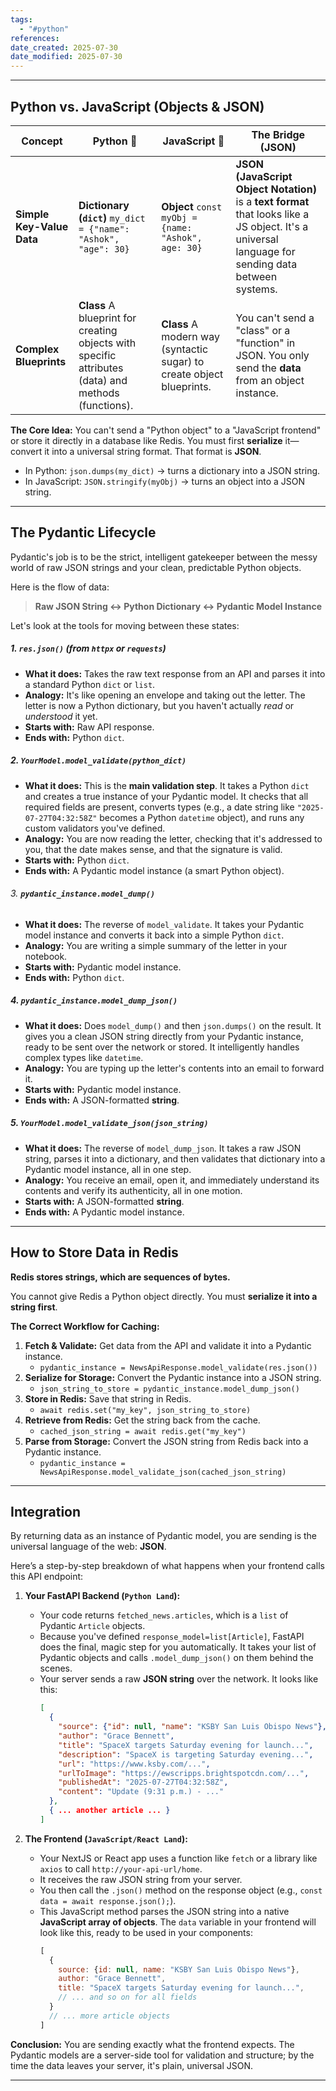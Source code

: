 ```yaml
---
tags:
  - "#python"
references: 
date_created: 2025-07-30
date_modified: 2025-07-30
---
```

---

## Python vs. JavaScript (Objects & JSON)

| Concept                   | Python 🐍                                                                                           | JavaScript 📜                                                         | The Bridge (JSON)                                                                                                                                   |
| ------------------------- | --------------------------------------------------------------------------------------------------- | --------------------------------------------------------------------- | --------------------------------------------------------------------------------------------------------------------------------------------------- |
| **Simple Key-Value Data** | **Dictionary (`dict`)** `my_dict = {"name": "Ashok", "age": 30}`                                    | **Object** `const myObj = {name: "Ashok", age: 30}`                   | **JSON (JavaScript Object Notation)** is a **text format** that looks like a JS object. It's a universal language for sending data between systems. |
| **Complex Blueprints**    | **Class** A blueprint for creating objects with specific attributes (data) and methods (functions). | **Class** A modern way (syntactic sugar) to create object blueprints. | You can't send a "class" or a "function" in JSON. You only send the **data** from an object instance.                                               |

**The Core Idea:** You can't send a "Python object" to a "JavaScript frontend" or store it directly in a database like Redis. You must first **serialize** it—convert it into a universal string format. That format is **JSON**.

- In Python: `json.dumps(my_dict)` -> turns a dictionary into a JSON string.
- In JavaScript: `JSON.stringify(myObj)` -> turns an object into a JSON string.

---
## The Pydantic Lifecycle

Pydantic's job is to be the strict, intelligent gatekeeper between the messy world of raw JSON strings and your clean, predictable Python objects.

Here is the flow of data:

> **Raw JSON String <-> Python Dictionary <-> Pydantic Model Instance**

Let's look at the tools for moving between these states:

##### 1. **`res.json()` (from `httpx` or `requests`)**

- **What it does:** Takes the raw text response from an API and parses it into a standard Python `dict` or `list`.
- **Analogy:** It's like opening an envelope and taking out the letter. The letter is now a Python dictionary, but you haven't actually _read_ or _understood_ it yet.
- **Starts with:** Raw API response.
- **Ends with:** Python `dict`.

##### 2. **`YourModel.model_validate(python_dict)`**

- **What it does:** This is the **main validation step**. It takes a Python `dict` and creates a true instance of your Pydantic model. It checks that all required fields are present, converts types (e.g., a date string like `"2025-07-27T04:32:58Z"` becomes a Python `datetime` object), and runs any custom validators you've defined.
- **Analogy:** You are now reading the letter, checking that it's addressed to you, that the date makes sense, and that the signature is valid.
- **Starts with:** Python `dict`.
- **Ends with:** A Pydantic model instance (a smart Python object).

###### 3. **`pydantic_instance.model_dump()`**

- **What it does:** The reverse of `model_validate`. It takes your Pydantic model instance and converts it back into a simple Python `dict`.
- **Analogy:** You are writing a simple summary of the letter in your notebook.
- **Starts with:** Pydantic model instance.
- **Ends with:** Python `dict`.

##### 4. **`pydantic_instance.model_dump_json()`**

- **What it does:** Does `model_dump()` and then `json.dumps()` on the result. It gives you a clean JSON string directly from your Pydantic instance, ready to be sent over the network or stored. It intelligently handles complex types like `datetime`.
- **Analogy:** You are typing up the letter's contents into an email to forward it.
- **Starts with:** Pydantic model instance.
- **Ends with:** A JSON-formatted **string**.

##### 5. **`YourModel.model_validate_json(json_string)`**

- **What it does:** The reverse of `model_dump_json`. It takes a raw JSON string, parses it into a dictionary, and then validates that dictionary into a Pydantic model instance, all in one step.
- **Analogy:** You receive an email, open it, and immediately understand its contents and verify its authenticity, all in one motion.
- **Starts with:** A JSON-formatted **string**.
- **Ends with:** A Pydantic model instance.

---
## How to Store Data in Redis

**Redis stores strings, which are sequences of bytes.**

You cannot give Redis a Python object directly. You must **serialize it into a string first**.

**The Correct Workflow for Caching:**

1. **Fetch & Validate:** Get data from the API and validate it into a Pydantic instance.
    - `pydantic_instance = NewsApiResponse.model_validate(res.json())`
2. **Serialize for Storage:** Convert the Pydantic instance into a JSON string.
    - `json_string_to_store = pydantic_instance.model_dump_json()`
3. **Store in Redis:** Save that string in Redis.
    - `await redis.set("my_key", json_string_to_store)`
4. **Retrieve from Redis:** Get the string back from the cache.
    - `cached_json_string = await redis.get("my_key")`
5. **Parse from Storage:** Convert the JSON string from Redis back into a Pydantic instance.
    - `pydantic_instance = NewsApiResponse.model_validate_json(cached_json_string)`

---
## Integration

By returning data as an instance of Pydantic model, you are sending is the universal language of the web: **JSON**.

Here’s a step-by-step breakdown of what happens when your frontend calls this API endpoint:

1. **Your FastAPI Backend (`Python Land`):**
    - Your code returns `fetched_news.articles`, which is a `list` of Pydantic `Article` objects.
    - Because you've defined `response_model=list[Article]`, FastAPI does the final, magic step for you automatically. It takes your list of Pydantic objects and calls `.model_dump_json()` on them behind the scenes.
    - Your server sends a raw **JSON string** over the network. It looks like this:
        ```JSON
        [
          {
            "source": {"id": null, "name": "KSBY San Luis Obispo News"},
            "author": "Grace Bennett",
            "title": "SpaceX targets Saturday evening for launch...",
            "description": "SpaceX is targeting Saturday evening...",
            "url": "https://www.ksby.com/...",
            "urlToImage": "https://ewscripps.brightspotcdn.com/...",
            "publishedAt": "2025-07-27T04:32:58Z",
            "content": "Update (9:31 p.m.) - ..."
          },
          { ... another article ... }
        ]
        ```
        
2. **The Frontend (`JavaScript/React Land`):**
    - Your NextJS or React app uses a function like `fetch` or a library like `axios` to call `http://your-api-url/home`.
    - It receives the raw JSON string from your server.
    - You then call the `.json()` method on the response object (e.g., `const data = await response.json();`).
    - This JavaScript method parses the JSON string into a native **JavaScript array of objects**. The `data` variable in your frontend will look like this, ready to be used in your components:
        ```javascript
        [
          {
            source: {id: null, name: "KSBY San Luis Obispo News"},
            author: "Grace Bennett",
            title: "SpaceX targets Saturday evening for launch...",
            // ... and so on for all fields
          }
          // ... more article objects
        ]
        ```

**Conclusion:** You are sending exactly what the frontend expects. The Pydantic models are a server-side tool for validation and structure; by the time the data leaves your server, it's plain, universal JSON.

---
